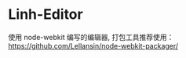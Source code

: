 Linh-Editor
===========

使用 node-webkit 编写的编辑器, 打包工具推荐使用：https://github.com/Lellansin/node-webkit-packager/
